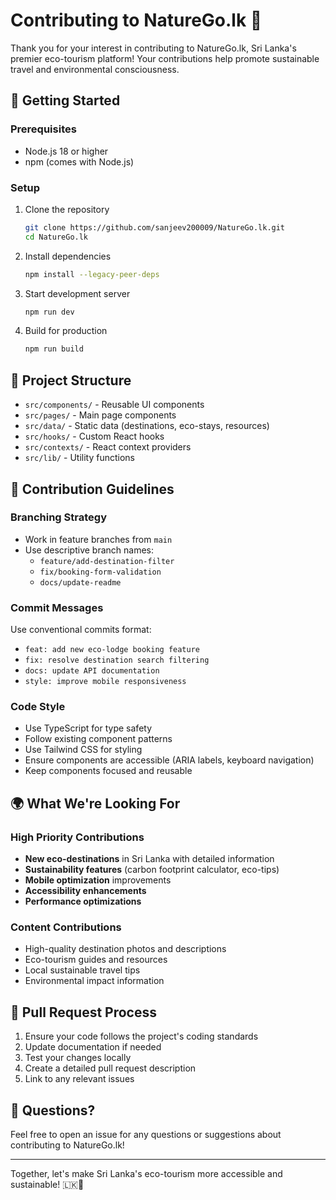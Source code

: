 # Contributing to NatureGo.lk 🌱

Thank you for your interest in contributing to NatureGo.lk, Sri Lanka's premier eco-tourism platform! Your contributions help promote sustainable travel and environmental consciousness.

## 🚀 Getting Started

### Prerequisites
- Node.js 18 or higher
- npm (comes with Node.js)

### Setup
1. Clone the repository
   ```bash
   git clone https://github.com/sanjeev200009/NatureGo.lk.git
   cd NatureGo.lk
   ```

2. Install dependencies
   ```bash
   npm install --legacy-peer-deps
   ```

3. Start development server
   ```bash
   npm run dev
   ```

4. Build for production
   ```bash
   npm run build
   ```

## 🌿 Project Structure

- `src/components/` - Reusable UI components
- `src/pages/` - Main page components
- `src/data/` - Static data (destinations, eco-stays, resources)
- `src/hooks/` - Custom React hooks
- `src/contexts/` - React context providers
- `src/lib/` - Utility functions

## 🍃 Contribution Guidelines

### Branching Strategy
- Work in feature branches from `main`
- Use descriptive branch names:
  - `feature/add-destination-filter`
  - `fix/booking-form-validation`
  - `docs/update-readme`

### Commit Messages
Use conventional commits format:
- `feat: add new eco-lodge booking feature`
- `fix: resolve destination search filtering`
- `docs: update API documentation`
- `style: improve mobile responsiveness`

### Code Style
- Use TypeScript for type safety
- Follow existing component patterns
- Use Tailwind CSS for styling
- Ensure components are accessible (ARIA labels, keyboard navigation)
- Keep components focused and reusable

## 🌍 What We're Looking For

### High Priority Contributions
- **New eco-destinations** in Sri Lanka with detailed information
- **Sustainability features** (carbon footprint calculator, eco-tips)
- **Mobile optimization** improvements
- **Accessibility enhancements**
- **Performance optimizations**

### Content Contributions
- High-quality destination photos and descriptions
- Eco-tourism guides and resources
- Local sustainable travel tips
- Environmental impact information

## 🌳 Pull Request Process

1. Ensure your code follows the project's coding standards
2. Update documentation if needed
3. Test your changes locally
4. Create a detailed pull request description
5. Link to any relevant issues

## 📧 Questions?

Feel free to open an issue for any questions or suggestions about contributing to NatureGo.lk!

---

Together, let's make Sri Lanka's eco-tourism more accessible and sustainable! 🇱🇰🌱